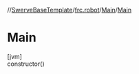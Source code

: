 //[SwerveBaseTemplate](../../../index.md)/[frc.robot](../index.md)/[Main](index.md)/[Main](-main.md)

# Main

[jvm]\
constructor()
